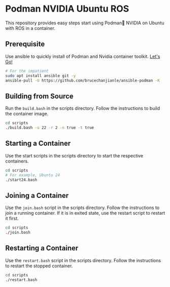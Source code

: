 # Podman NVIDIA Ubuntu ROS

This repository provides easy steps start using Podman🦭 NVIDIA on Ubuntu with ROS in a container.

## Prerequisite

Use ansible to quickly install of Podman and Nvidia container toolkit.
[Let's Go!](https://github.com/BruceChanJianLe/ansible-podman)

```bash
# For the impatient
sudo apt install ansible git -y
ansible-pull -U https://github.com/brucechanjianle/ansible-podman -K
```

## Building from Source

Run the `build.bash` in the scripts directory. Follow the instructions to build the container image.  

```bash
cd scripts
./build.bash -u 22 -r 2 -n true -t true
```

## Starting a Container

Use the start scripts in the scripts directory to start the respective containers.

```bash
cd scripts
# For example, Ubuntu 24
./start24.bash
```

## Joining a Container

Use the `join.bash` script in the scripts directory.
Follow the instructions to join a running container.
If it is in exited state, use the restart script to restart it first.  

```bash
cd scripts
./join.bash
```

## Restarting a Container

Use the `restart.bash` script in the scripts directory.
Follow the instructions to restart the stopped container.  

```bash
cd scripts
./restart.bash
```

